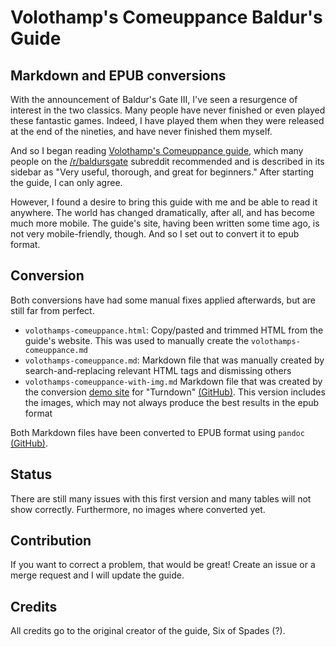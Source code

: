 
# Volothamp's Comeuppance Baldur's Guide
## Markdown and EPUB conversions

With the announcement of Baldur's Gate III, I've seen a resurgence of interest in the two classics. Many people have never finished or even 
played these fantastic games. Indeed, I have played them when they were
released at the end of the nineties, and have never finished them myself.

And so I began reading [Volothamp's Comeuppance guide](http://www.pocketplane.net/volothamp/bgguide.htm),
which many people on the [/r/baldursgate](https://www.reddit.com/r/baldursgate/) subreddit recommended and is described in its sidebar as
"Very useful, thorough, and great for beginners." After starting the guide,
I can only agree.

However, I found a desire to bring this guide with me and be able to read
it anywhere. The world has changed dramatically, after all, and has become
much more mobile. The guide's site, having been written some time ago, is
not very mobile-friendly, though. And so I set out to convert it to epub format.

## Conversion

Both conversions have had some manual fixes applied afterwards, but are still
far from perfect.

- `volothamps-comeuppance.html`: Copy/pasted and trimmed HTML from the guide's
  website. This was used to manually create the `volothamps-comeuppance.md`
- `volothamps-comeuppance.md`: Markdown file that was manually created by
  search-and-replacing relevant HTML tags and dismissing others
- `volothamps-comeuppance-with-img.md` Markdown file that was created by the
  conversion [demo site](https://domchristie.github.io/turndown/) for "Turndown"
  [(GitHub)](https://github.com/domchristie/turndown). This version includes
  the images, which may not always produce the best results in the epub format

Both Markdown files have been converted to EPUB format using `pandoc`
[(GitHub)](https://github.com/jgm/pandoc).

## Status

There are still many issues with this first version and many tables will not
show correctly. Furthermore, no images where converted yet.

## Contribution

If you want to correct a problem, that would be great! Create an issue or a
merge request and I will update the guide.

## Credits

All credits go to the original creator of the guide, Six of Spades (?).

